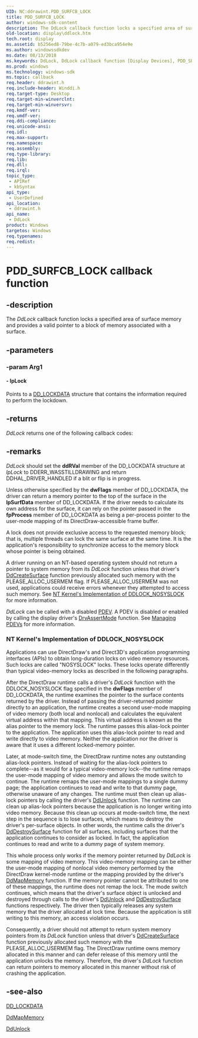 ```yaml
---
UID: NC:ddrawint.PDD_SURFCB_LOCK
title: PDD_SURFCB_LOCK
author: windows-sdk-content
description: The DdLock callback function locks a specified area of surface memory and provides a valid pointer to a block of memory associated with a surface.
old-location: display\ddlock.htm
tech.root: display
ms.assetid: b5256ed8-79be-4c7b-a079-ed3bca954e9e
ms.author: windowssdkdev
ms.date: 08/13/2018
ms.keywords: DdLock, DdLock callback function [Display Devices], PDD_SURFCB_LOCK, PDD_SURFCB_LOCK callback, ddfncs_af3e49f9-5fe1-4bf7-962b-18644a6fb582.xml, ddrawint/DdLock, display.ddlock
ms.prod: windows
ms.technology: windows-sdk
ms.topic: callback
req.header: ddrawint.h
req.include-header: Winddi.h
req.target-type: Desktop
req.target-min-winverclnt: 
req.target-min-winversvr: 
req.kmdf-ver: 
req.umdf-ver: 
req.ddi-compliance: 
req.unicode-ansi: 
req.idl: 
req.max-support: 
req.namespace: 
req.assembly: 
req.type-library: 
req.lib: 
req.dll: 
req.irql: 
topic_type:
 - APIRef
 - kbSyntax
api_type:
 - UserDefined
api_location:
 - ddrawint.h
api_name:
 - DdLock
product: Windows
targetos: Windows
req.typenames: 
req.redist: 
---
```


# PDD_SURFCB_LOCK callback function


## -description


The <i>DdLock</i> callback function locks a specified area of surface memory and provides a valid pointer to a block of memory associated with a surface.


## -parameters




### -param Arg1








#### - lpLock

Points to a <a href="https://msdn.microsoft.com/46de3dbb-abdf-4518-b62d-891efa5a949b">DD_LOCKDATA</a> structure that contains the information required to perform the lockdown.


## -returns



<i>DdLock</i> returns one of the following callback codes:




## -remarks



<i>DdLock</i> 
	 should set the <b>ddRVal</b> member 
	 of the DD_LOCKDATA structure at <i>lpLock</i> to 
	 DDERR_WASSTILLDRAWING and return DDHAL_DRIVER_HANDLED 
	 if a blit or flip is in progress.

Unless otherwise specified by the 
	 <b>dwFlags</b> member of 
	 DD_LOCKDATA, the driver can return a memory pointer to 
	 the top of the surface in the 
	 <b>lpSurfData</b> member of 
	 DD_LOCKDATA. If the driver needs to calculate its own 
	 address for the surface, it can rely on the pointer 
	 passed in the <b>fpProcess</b> 
	 member of DD_LOCKDATA as being a per-process pointer to 
	 the user-mode mapping of its DirectDraw-accessible frame 
	 buffer.

A lock does not provide exclusive access to the 
	 requested memory block; that is, multiple threads can 
	 lock the same surface at the same time. It is the 
	 application's responsibility to synchronize access to 
	 the memory block whose pointer is being obtained.

A driver running on an NT-based operating system 
	 should not return a pointer to system memory from 
	 its <i>DdLock</i> 
	 function unless that driver's 
	 <a href="https://msdn.microsoft.com/45c793ed-34e8-4a15-91f4-9a258c1842fd">DdCreateSurface</a> 
	 function previously allocated such memory with the 
	 PLEASE_ALLOC_USERMEM flag. If PLEASE_ALLOC_USERMEM was 
	 not used, applications could receive errors whenever they 
	 attempted to access such memory. See 
	 <a href="https://docs.microsoft.com/">NT Kernel's Implementation 
	 of DDLOCK_NOSYSLOCK</a> for more information.

<i>DdLock</i> can be called with a disabled 
	 <a href="https://msdn.microsoft.com/139a10e9-203b-499b-9291-8537eae9189c">PDEV</a>. A PDEV is disabled 
	 or enabled by calling the display driver's 
	 <a href="https://msdn.microsoft.com/29846ffd-b721-4d61-9983-07a2575f9fe8">DrvAssertMode</a> 
	 function. See 
	 <a href="https://msdn.microsoft.com/f7badbe8-b24f-438a-8937-95bb98de6310">Managing PDEVs</a> 
	 for more information.

<h3><a id="display.ddlock.NT_Kernels_Implementation_of_DDLOCK_NOSYSLOCK"></a><a id="display.ddlock.nt_kernels_implementation_of_ddlock_nosyslock"></a><a id="DISPLAY.DDLOCK.NT_KERNELS_IMPLEMENTATION_OF_DDLOCK_NOSYSLOCK"></a>NT Kernel's Implementation of DDLOCK_NOSYSLOCK</h3>
Applications can use DirectDraw's and Direct3D's application programming interfaces (APIs) to obtain long-duration locks on video memory resources. Such locks are called "NOSYSLOCK" locks. These locks operate differently than typical video-memory locks as described in the following paragraphs. 

After the DirectDraw runtime calls a driver's <i>DdLock</i> function with the DDLOCK_NOSYSLOCK flag specified in the <b>dwFlags</b> member of DD_LOCKDATA, the runtime examines the pointer to the surface contents returned by the driver. Instead of passing the driver-returned pointer directly to an application, the runtime creates a second user-mode mapping of video memory (both local and nonlocal) and calculates the equivalent virtual address within that mapping. This virtual address is known as the alias pointer to the memory lock. The runtime passes this alias-lock pointer to the application. The application uses this alias-lock pointer to read and write directly to video memory. Neither the application nor the driver is aware that it uses a different locked-memory pointer. 

Later, at mode-switch time, the DirectDraw runtime notes any outstanding alias-lock pointers. Instead of waiting for the alias-lock pointers to complete--as it would for a typical video-memory lock--the runtime remaps the user-mode mapping of video memory and allows the mode switch to continue. The runtime remaps the user-mode mappings to a single dummy page; the application continues to read and write to that dummy page, otherwise unaware of any changes. The runtime must then clean up alias-lock pointers by calling the driver's <a href="https://msdn.microsoft.com/dbb7b34c-5473-42b9-b16f-e71b9c3e1db8">DdUnlock</a> function. The runtime can clean up alias-lock pointers because the application is no longer writing into video memory. Because this clean up occurs at mode-switch time, the next step in the sequence is to lose surfaces, which means to destroy the driver's per-surface objects. In other words, the runtime calls the driver's <a href="https://msdn.microsoft.com/90060863-02ef-49bf-820d-b3adffbc8f40">DdDestroySurface</a> function for all surfaces, including surfaces that the application continues to consider as locked. In fact, the application continues to read and write to a dummy page of system memory.

This whole process only works if the memory pointer returned by <i>DdLock</i> is some mapping of video memory. This video-memory mapping can be either the user-mode mapping of nonlocal video memory performed by the DirectDraw kernel-mode runtime or the mapping provided by the driver's <a href="https://msdn.microsoft.com/a05e2ba8-dfe1-447d-acfa-0eb8f4252107">DdMapMemory</a> function. If the memory pointer cannot be attributed to one of these mappings, the runtime does not remap the lock. The mode switch continues, which means that the driver's surface object is unlocked and destroyed through calls to the driver's <a href="https://msdn.microsoft.com/dbb7b34c-5473-42b9-b16f-e71b9c3e1db8">DdUnlock</a> and <a href="https://msdn.microsoft.com/90060863-02ef-49bf-820d-b3adffbc8f40">DdDestroySurface</a> functions respectively. The driver then typically releases any system memory that the driver allocated at lock time. Because the application is still writing to this memory, an access violation occurs. 

Consequently, a driver should not attempt to return system memory pointers from its <i>DdLock</i> function unless that driver's <a href="https://msdn.microsoft.com/45c793ed-34e8-4a15-91f4-9a258c1842fd">DdCreateSurface</a> function previously allocated such memory with the PLEASE_ALLOC_USERMEM flag. The DirectDraw runtime owns memory allocated in this manner and can defer release of this memory until the application unlocks the memory. Therefore, the driver's <i>DdLock</i> function can return pointers to memory allocated in this manner without risk of crashing the application.




## -see-also




<a href="https://msdn.microsoft.com/46de3dbb-abdf-4518-b62d-891efa5a949b">DD_LOCKDATA</a>



<a href="https://msdn.microsoft.com/a05e2ba8-dfe1-447d-acfa-0eb8f4252107">DdMapMemory</a>



<a href="https://msdn.microsoft.com/dbb7b34c-5473-42b9-b16f-e71b9c3e1db8">DdUnlock</a>
 

 

